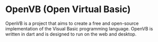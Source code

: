 # OpenVB (Open Virtual Basic)
OpenVB is a project that aims to create a free and open-source implementation of the Visual Basic programming language. OpenVB is written in dart and is designed to run on the web and desktop.
